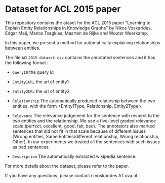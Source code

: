 # Dataset for ACL 2015 paper

This repository contains the ataset for the ACL 2015 paper "Learning to Explain Entity Relationships in Knowledge Graphs" by Nikos Voskarides, Edgar Meij, Manos Tsagkias, Maarten de Rijke and Wouter Weerkamp.

In this paper, we present a method for automatically explaining relationships between entities.

The file `ACL2015-dataset.csv` contains the annotated sentences and it has the following format :

- `QueryID` the query id

- `Entity1URL` the url of entity1

- `Entity2URL` the url of entity2

- `Relationship` The automatically produced relatioship between the two entities, with the form <Entity1Type, Relationship, Entity2Type>.

- `Relevance` The relevance judgement for the sentence with respect to the two entities and the relationship. We use a five-level graded relevance scale (perfect, excellent, good, fair, bad). The annotators also marked sentences that did not fit in that scale because of different issues (Wrong entities, Same Entities/different relationship, Wrong relationship, Other). In our experiments we treated all the sentences with such issues as bad sentences.

- `Description` The automatically extracted wikipedia sentence.

For more details about the dataset, please refer to the paper.

If you have any questions, please contact n.voskarides AT uva.nl